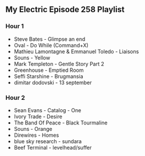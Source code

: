 ## My Electric Episode 258 Playlist

### Hour 1
* Steve Bates - Glimpse an end
* Oval - Do While (Command+X)
* Mathieu Lamontagne & Emmanuel Toledo - Liaisons
* Souns - Yellow
* Mark Templeton - Gentle Story Part 2
* Greenhouse - Emptied Room
* Seffi Starshine - Brugmansia
* dimitar dodovski - 13 september

### Hour 2
* Sean Evans - Catalog - One
* Ivory Trade - Desire
* The Band Of Peace - Black Tourmaline
* Souns - Orange
* Direwires - Homes
* blue sky research - sundara
* Beef Terminal - levelhead/suffer
